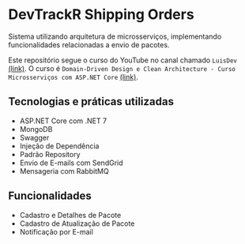 # DevTrackR Shipping Orders

Sistema utilizando arquitetura de microsserviços, implementando funcionalidades relacionadas a envio de pacotes.

Este repositório segue o curso do YouTube no canal chamado `LuisDev
` [(link)](https://www.youtube.com/@luisdev). O curso é `Domain-Driven Design e Clean Architecture - Curso Microsserviços com ASP.NET Core` [(link)](https://www.youtube.com/watch?v=s-T_Eu0AC1I&list=PLI2XdbZhEq4l-nnF4bfzsUBnnZXTtcV1D&index=2).

## Tecnologias e práticas utilizadas
- ASP.NET Core com .NET 7
- MongoDB
- Swagger
- Injeção de Dependência
- Padrão Repository
- Envio de E-mails com SendGrid
- Mensageria com RabbitMQ

## Funcionalidades
- Cadastro e Detalhes de Pacote
- Cadastro de Atualização de Pacote
- Notificação por E-mail
